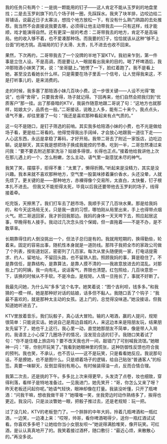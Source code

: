 我的任务只有两个：一是挑一颗能用的钉子——这人肯定不能从玉罗刹的地盘里找；二是去玉罗刹旗下的几个场子转一圈，先踩踩水。我夹了块羊排，边咬边给二哥铺话，说最近日子太寡淡，想找个地方放松一下，有没有什么熟门熟路的去处推荐。我当然不会直接说我要去哪，必须得让他主动带我去——只有这样，线才能顺，戏才能演得自然。还有更深一层的考虑：二哥带我去的地方，肯定不是高端局。他的收入够不着，也不爱凑那种场。而我要的钉子，恰恰就该从这种“够不上台面”的地方挑。高端局的钉子太滑、太贵，扎不进去也收不回来。

果然，下次再约，二哥带我去了一个没牌的半地下室KTV。我初来乍到，第一件事是立住人设。不是高调，而是要让人一眼就看出我来的目的。喝了杯啤酒后，我冲那陪酒小妹笑了笑，说：“坐哥腿上。”她愣了一下，脸红着跑了。我不是看上她，甚至没去看她长什么样。只是需要在场子里丢一个信号，让人觉得我来这，不是打听事儿的，是来消费的。

走的时候，我多塞了那陪酒小妹几百块小费。这一步很关键——人设不光得“敢说”，也得“舍得”。只要我舍得，场子就记得。下回再来，他们自然会把我归到“优质客户”那一挂。出了那昏暗的KTV，我装作随意地跟二哥说了句：“这地方也就那样，姑娘太少，品质也一般。”二哥接话，说晚上人多，能有二十来个。我点点头，语气不重，却往里塞了一句：“我还是喜欢那种看起来有点气质的。”

这一句不是随口，是钉子筛选的前哨。其实我多给陪酒小妹的小费，也不光是做给场子看，更是给二哥看的。他得觉得我出手阔绰，才会放心地跟我一道往下走——人心这东西，永远是拿稳了筹码，才好开局。我带二哥去了附近一家饭店，边吃边聊。说是聊天，其实我是想把场子换成我能控的节奏。吃到一半，二哥忽然凑过来问我：“要不要去附近那家洗浴？姑娘多得很，长得也正点。”接着他给我讲他上次在那儿遇上的一个，怎么粉嫩，怎么主动，语气里一副意犹未尽的神气。

我笑了笑，摆摆手，拒得不重：“太累了，懒得折腾。”听起来是没精力，其实是没兴趣。我本来就不喜欢那种地方，空气里一股氯味掺着廉价香水，头还没晕，人就先烦了。更关键的是——那种地方，赤裸得像个交易所，太直白，太快餐，钉子根本扎不进去。
但我又不能拒得太死，毕竟以后我还要带他去玉罗刹的场子，线得接着牵。

吃完饭，天擦黑了。我们打车去了趟市场，我顺手买了几百块水果。那是给我妈的，和今天这场局无关。只是我一直的习惯，哪怕刚从局里出来，手上也得带点烟火气。把二哥送回家，我才折回我那边。我妈的身体一天天垮下去，照应起居这事，早晚得有人接手。我动过几次念头找个保姆，但一直拖着——不是不办，是不敢草率。

长期靠得住的人倒没挑出一个，但法子总归是有的。我就用短期的，换得勤些，轮着来。固定的容易出事，随机性本身就是一道防线。那阵子我把全市的家政公司做了个列表，按街道划区，密密列了几百家。每次从里头随便挑一家，打电话提需求、约人、留地址。不留回头路，也不留熟人脸。照顾我妈的事，算是稳住了。不是靠信任，是靠结构，是靠算法，是靠人摸不清的——我故意放进去的混乱。对那些上门的阿姨，我一向有礼，说话客气，界限也清楚。红包照给，几百块意思一下，该换的时候从不手软。不是冷血，是规矩。人情一旦拖长了，事就不好断了。

我最先问她，为什么叫“多多”这个名字。她笑着说：“图个吉利呗，钱多多。”和我猜的一模一样。她是那种好对话的姑娘，话多但不黏人。我随口丢了个钩子：“我最不喜欢的，就是那种太主动的女孩。送上门的，总觉得没味道。”她没接话，但我知道她听进去了。

KTV里放着音乐，我们玩骰子，真心话大冒险。输的人喝酒，赢的人提问，规矩很简单：只能说实话。她说自己是周边县城的人，来这边本来是陪朋友玩，结果朋友先留下了，她也干上这行。我心里一动，直觉她那朋友不简单，像是带人入局的。我语言上小心探了几圈场子的情况，没发现合适的钉子。我随口笑着试了句：“你不是住楼上旅店吗？要不改天我也开一间，敲错门了可别喊我流氓。”她眼神一闪：“哥，你别开玩笑了。”我看到她眼神里的慌张，这种防御性反馈也符合我的预判。我也笑，不承认，也不否认——这不是玩笑，只是看看她反应。我说那句话，不是撩她，也不是图什么。只是顺着场子的逻辑，给自己贴张“普通客人”的标签。真要一味聊天，反倒显得别有用心。有时候装得油一点，反而合情合理。

我第二次去，还是挑的下午。多多比上次来得更早，头发烫了点卷，妆也细致，穿得利落，看样子是特地准备过。一见我进门，她先笑开：“哥，你怎么又来了呀？昨天老板还问起你呢。”她语气轻快，眼神却像在打量。我装没听懂，只开了瓶啤酒：“问我干嘛，想收我做干哥？”她噗嗤一笑，坐我旁边时动作熟络多了，挨得也更近。我没闪，只是淡淡瞥她一眼，把骰子推过去，还是老规矩：玩一把。

过了没几轮，KTV的老板登门了。一个胖胖的中年大妈，拎着几瓶啤酒和一瓶红酒，一边笑，一边凑上来：“哎呀，帅哥，看你啤酒喝得少，送你一瓶红酒试试看。你喜欢多多吧？让她给你当小女朋友呗～”她说得满脸堆笑，像开玩笑。可红酒，是认认真真地开了的。我笑着接过酒杯，随口敷衍：“最近心烦，来散散心的。”再没多说。

